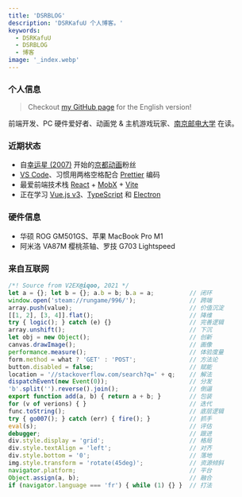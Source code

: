```yaml
---
title: 'DSRBLOG'
description: 'DSRKafuU 个人博客。'
keywords:
  - DSRKafuU
  - DSRBLOG
  - 博客
image: '_index.webp'
---
```


### 个人信息

> Checkout [my GitHub page](https://github.com/dsrkafuu) for the English version!

前端开发、PC 硬件爱好者、动画党 & 主机游戏玩家、[南京邮电大学](https://www.njupt.edu.cn) 在读。

### 近期状态

- 自[幸运星 (2007)](https://www.kyotoanimation.co.jp/works/luckystar/) 开始的[京都动画](https://www.kyotoanimation.co.jp)粉丝
- [VS Code](https://code.visualstudio.com)、习惯用两格空格配合 [Prettier](https://prettier.io) 编码
- 最爱前端技术栈 [React](https://reactjs.org) + [MobX](https://mobx.js.org) + [Vite](https://vitejs.dev)
- 正在学习 [Vue.js v3](https://v3.vuejs.org)、[TypeScript](https://www.typescriptlang.org) 和 [Electron](https://www.electronjs.org)

### 硬件信息

- 华硕 ROG GM501GS、苹果 MacBook Pro M1
- 阿米洛 VA87M 樱桃茶轴、罗技 G703 Lightspeed

### 来自互联网

<!-- prettier-ignore -->
```js
/*! Source from V2EX@iqoo, 2021 */
let a = {}; let b = {}; a.b = b; b.a = a;          // 闭环
window.open('steam://rungame/996/');               // 跨端
array.push(value);                                 // 价值沉淀
[[1, 2], [3, 4]].flat();                           // 降维
try { logic(); } catch (e) {}                      // 完善逻辑
array.unshift();                                   // 下沉
let obj = new Object();                            // 创新
canvas.drawImage();                                // 画像
performance.measure();                             // 体验度量
form.method = what ? 'GET' : 'POST';               // 方法论
button.disabled = false;                           // 赋能
location = '//stackoverflow.com/search?q=' + q;    // 解法
dispatchEvent(new Event(0));                       // 分发
'b'.split('').reverse().join();                    // 倒逼
export function add(a, b) { return a + b; }        // 包装
for (v of verions) { }                             // 迭代
func.toString();                                   // 底层逻辑
try { go007(); } catch (err) { fire(); }           // 抓手
eval(s);                                           // 评估
debugger;                                          // 跟进
div.style.display = 'grid';                        // 格局
div.style.textAlign = 'left';                      // 对齐
div.style.bottom = '0';                            // 落地
img.style.transform = 'rotate(45deg)';             // 资源倾斜
navigator.platform;                                // 平台
Object.assign(a, b);                               // 融合
if (navigator.language === 'fr') { while (1) {} }  // 打法
```
